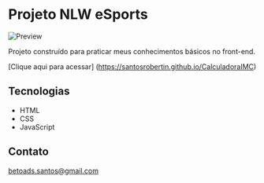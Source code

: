 # Projeto NLW eSports

![Preview](/.github/preview.png)

Projeto construído para praticar meus conhecimentos básicos no front-end.

[Clique aqui para acessar] (https://santosrobertin.github.io/CalculadoraIMC)

## Tecnologias

- HTML
- CSS
- JavaScript

## Contato

betoads.santos@gmail.com